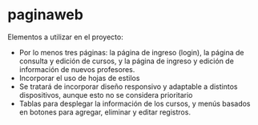 # paginaweb
Elementos a utilizar en el proyecto:

-	Por lo menos tres páginas: la página de ingreso (login), la página de consulta y edición de cursos, y la página de ingreso y edición de información de nuevos profesores.
-	Incorporar el uso de hojas de estilos
-	Se tratará de incorporar diseño responsivo y adaptable a distintos dispositivos, aunque esto no se considera prioritario
-	Tablas para desplegar la información de los cursos, y menús basados en botones para agregar, eliminar y editar registros.
